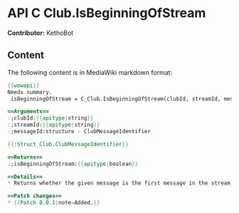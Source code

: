 # API C Club.IsBeginningOfStream

**Contributor:** KethoBot

## Content

The following content is in MediaWiki markdown format:

```mediawiki
{{wowapi}}
Needs summary.
 isBeginningOfStream = C_Club.IsBeginningOfStream(clubId, streamId, messageId)

==Arguments==
:;clubId:{{apitype|string}}
:;streamId:{{apitype|string}}
:;messageId:structure - ClubMessageIdentifier

{{:Struct_Club.ClubMessageIdentifier}}

==Returns==
:;isBeginningOfStream:{{apitype|boolean}}

==Details==
* Returns whether the given message is the first message in the stream, taking into account ignored messages

==Patch changes==
* {{Patch 8.0.1|note=Added.}}
```